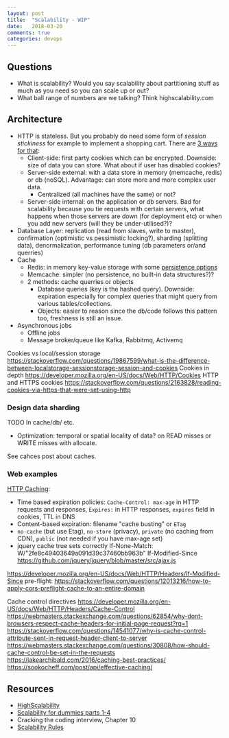 ```yaml
---
layout: post
title:  "Scalability - WIP"
date:   2018-03-20
comments: true
categories: devops
---
```

## Questions
+ What is scalability? Would you say scalability about partitioning stuff as much as you need so you can scale up or out?
+ What ball range of numbers are we talking? Think highscalability.com

## Architecture
+ HTTP is stateless. But you probably do need some form of *session stickiness* for example to implement a shopping cart. There are [3 ways for that](https://www.quora.com/What-are-the-most-efficient-ways-to-handle-user-sessions-in-a-scalable-environment/answer/Mark-Ayzenshtat):
  + Client-side: first party cookies which can be encrypted. Downside: size of data you can store. What about if user has disabled cookies?
  + Server-side external: with a data store in memory (memcache, redis) or db (noSQL). Advantage: can store more and more complex user data.
    + Centralized (all machines have the same) or not?
  + Server-side internal: on the application or db servers. Bad for scalability because you tie requests with certain servers, what happens when those servers are down (for deployment etc) or when you add new servers (will they be under-utilised?)?
+ Database Layer: replication (read from slaves, write to master), confirmation (optimistic vs pessimistic locking?), sharding (splitting data), denormalization, performance tuning (db parameters or/and querries)
+ Cache
  + Redis: in memory key-value storage with some [persistence options](https://redis.io/topics/persistence)
  + Memcache: simpler (no persistence, no built-in data structures?)?
  + 2 methods: cache querries or objects
    + Database queries (key is the hashed query). Downside: expiration especially for complex queries that might query from various tables/collections.
    + Objects: easier to reason since the db/code follows this pattern too,  freshness is still an issue.
+ Asynchronous jobs
  + Offline jobs
  + Message broker/queue like Kafka, Rabbitmq, Activemq

Cookies vs local/session storage https://stackoverflow.com/questions/19867599/what-is-the-difference-between-localstorage-sessionstorage-session-and-cookies
Cookies in depth https://developer.mozilla.org/en-US/docs/Web/HTTP/Cookies
HTTP and HTTPS cookies https://stackoverflow.com/questions/2163828/reading-cookies-via-https-that-were-set-using-http

### Design data sharding
TODO
In cache/db/ etc.
+ Optimization: temporal or spatial locality of data? on READ misses or WRITE misses with allocate.

See cahces post about caches.

### Web examples
[HTTP Caching](https://developers.google.com/web/fundamentals/performance/optimizing-content-efficiency/http-caching):
+ Time based expiration policies: `Cache-Control: max-age` in HTTP requests and responses, `Expires:` in HTTP responses, `expires` field in cookies, TTL in DNS
+ Content-based expiration: filename "cache busting" or `ETag`
+ `no-cache` (but use Etag), `no-store` (privacy), `private` (no caching from CDN), `public` (not needed if you have max-age set)
+ jquery cache true sets correctly If-None-Match: W/"2fe8c49403649a091d39c37460bb963b"
If-Modified-Since https://github.com/jquery/jquery/blob/master/src/ajax.js

https://developer.mozilla.org/en-US/docs/Web/HTTP/Headers/If-Modified-Since
pre-flight: https://stackoverflow.com/questions/12013216/how-to-apply-cors-preflight-cache-to-an-entire-domain

Cache control directives https://developer.mozilla.org/en-US/docs/Web/HTTP/Headers/Cache-Control
https://webmasters.stackexchange.com/questions/62854/why-dont-browsers-respect-cache-headers-for-initial-page-request?rq=1
https://stackoverflow.com/questions/14541077/why-is-cache-control-attribute-sent-in-request-header-client-to-server
https://webmasters.stackexchange.com/questions/30808/how-should-cache-control-be-set-in-the-requests
https://jakearchibald.com/2016/caching-best-practices/
https://sookocheff.com/post/api/effective-caching/

## Resources
+ [HighScalability](highscalability.com)
+ [Scalability for dummies parts 1-4](http://www.lecloud.net/tagged/scalability)
+ Cracking the coding interview, Chapter 10
+ [Scalability Rules](http://scalabilityrules.com/)

